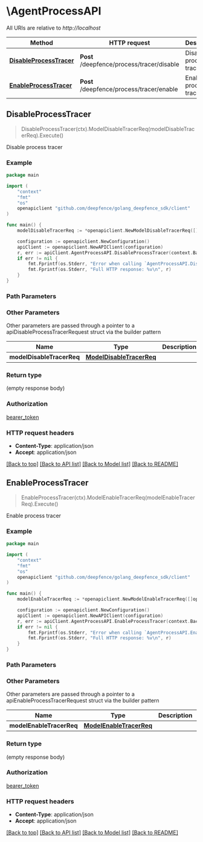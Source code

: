 # \AgentProcessAPI

All URIs are relative to *http://localhost*

Method | HTTP request | Description
------------- | ------------- | -------------
[**DisableProcessTracer**](AgentProcessAPI.md#DisableProcessTracer) | **Post** /deepfence/process/tracer/disable | Disable process tracer
[**EnableProcessTracer**](AgentProcessAPI.md#EnableProcessTracer) | **Post** /deepfence/process/tracer/enable | Enable process tracer



## DisableProcessTracer

> DisableProcessTracer(ctx).ModelDisableTracerReq(modelDisableTracerReq).Execute()

Disable process tracer



### Example

```go
package main

import (
	"context"
	"fmt"
	"os"
	openapiclient "github.com/deepfence/golang_deepfence_sdk/client"
)

func main() {
	modelDisableTracerReq := *openapiclient.NewModelDisableTracerReq([]openapiclient.ModelAgentID{*openapiclient.NewModelAgentID(int32(123), "NodeId_example")}) // ModelDisableTracerReq |  (optional)

	configuration := openapiclient.NewConfiguration()
	apiClient := openapiclient.NewAPIClient(configuration)
	r, err := apiClient.AgentProcessAPI.DisableProcessTracer(context.Background()).ModelDisableTracerReq(modelDisableTracerReq).Execute()
	if err != nil {
		fmt.Fprintf(os.Stderr, "Error when calling `AgentProcessAPI.DisableProcessTracer``: %v\n", err)
		fmt.Fprintf(os.Stderr, "Full HTTP response: %v\n", r)
	}
}
```

### Path Parameters



### Other Parameters

Other parameters are passed through a pointer to a apiDisableProcessTracerRequest struct via the builder pattern


Name | Type | Description  | Notes
------------- | ------------- | ------------- | -------------
 **modelDisableTracerReq** | [**ModelDisableTracerReq**](ModelDisableTracerReq.md) |  | 

### Return type

 (empty response body)

### Authorization

[bearer_token](../README.md#bearer_token)

### HTTP request headers

- **Content-Type**: application/json
- **Accept**: application/json

[[Back to top]](#) [[Back to API list]](../README.md#documentation-for-api-endpoints)
[[Back to Model list]](../README.md#documentation-for-models)
[[Back to README]](../README.md)


## EnableProcessTracer

> EnableProcessTracer(ctx).ModelEnableTracerReq(modelEnableTracerReq).Execute()

Enable process tracer



### Example

```go
package main

import (
	"context"
	"fmt"
	"os"
	openapiclient "github.com/deepfence/golang_deepfence_sdk/client"
)

func main() {
	modelEnableTracerReq := *openapiclient.NewModelEnableTracerReq([]openapiclient.ModelAgentID{*openapiclient.NewModelAgentID(int32(123), "NodeId_example")}) // ModelEnableTracerReq |  (optional)

	configuration := openapiclient.NewConfiguration()
	apiClient := openapiclient.NewAPIClient(configuration)
	r, err := apiClient.AgentProcessAPI.EnableProcessTracer(context.Background()).ModelEnableTracerReq(modelEnableTracerReq).Execute()
	if err != nil {
		fmt.Fprintf(os.Stderr, "Error when calling `AgentProcessAPI.EnableProcessTracer``: %v\n", err)
		fmt.Fprintf(os.Stderr, "Full HTTP response: %v\n", r)
	}
}
```

### Path Parameters



### Other Parameters

Other parameters are passed through a pointer to a apiEnableProcessTracerRequest struct via the builder pattern


Name | Type | Description  | Notes
------------- | ------------- | ------------- | -------------
 **modelEnableTracerReq** | [**ModelEnableTracerReq**](ModelEnableTracerReq.md) |  | 

### Return type

 (empty response body)

### Authorization

[bearer_token](../README.md#bearer_token)

### HTTP request headers

- **Content-Type**: application/json
- **Accept**: application/json

[[Back to top]](#) [[Back to API list]](../README.md#documentation-for-api-endpoints)
[[Back to Model list]](../README.md#documentation-for-models)
[[Back to README]](../README.md)

